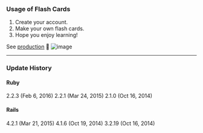 ### Usage of Flash Cards
1. Create your account.
1. Make your own flash cards.
1. Hope you enjoy learning!

See [production](https://flashcar-d.herokuapp.com/) :dog:
![image](https://github.com/Bambina/flashcard/raw/master/app/assets/images/sample.png)


---

### Update History
#### Ruby
2.2.3 (Feb 6, 2016)
2.2.1 (Mar 24, 2015)
2.1.0 (Oct 16, 2014)

#### Rails
4.2.1 (Mar 21, 2015)
4.1.6 (Oct 19, 2014)
3.2.19 (Oct 16, 2014)
